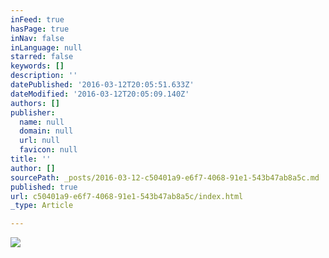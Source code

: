 ```yaml
---
inFeed: true
hasPage: true
inNav: false
inLanguage: null
starred: false
keywords: []
description: ''
datePublished: '2016-03-12T20:05:51.633Z'
dateModified: '2016-03-12T20:05:09.140Z'
authors: []
publisher:
  name: null
  domain: null
  url: null
  favicon: null
title: ''
author: []
sourcePath: _posts/2016-03-12-c50401a9-e6f7-4068-91e1-543b47ab8a5c.md
published: true
url: c50401a9-e6f7-4068-91e1-543b47ab8a5c/index.html
_type: Article

---
```

![](https://the-grid-user-content.s3-us-west-2.amazonaws.com/816aa6d4-f6ef-43fd-82af-f1f7d56047d6.jpg)